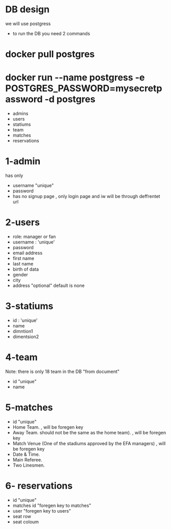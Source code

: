 # DB design

we will use postgress

- to run the DB you need 2 commands

# docker pull postgres

# docker run --name postgress -e POSTGRES_PASSWORD=mysecretpassword -d postgres

- admins
- users
- statiums
- team
- matches
- reservations

# 1-admin

has only

- username "unique"
- password
- has no signup page , only login page and iw will be through deffrentet url

# 2-users

- role: manager or fan
- username : 'unique'
- password
- email address
- first name
- last name
- birth of data
- gender
- city
- address "optional" default is none

# 3-statiums

- id : 'unique'
- name
- dimntion1
- dimentsion2

# 4-team

Note: there is only 18 team in the DB "from document"

- id "unique"
- name

# 5-matches

- id "unique"
- Home Team. , will be foregen key
- Away Team. should not be the same as the home
  team). , will be foregen key
- Match Venue (One of the stadiums approved by the EFA managers) , will be foregen key
- Date & Time.
- Main Referee.
- Two Linesmen.

# 6- reservations

- id "unique"
- matches id "foregen key to matches"
- user "foregen key to users"
- seat row
- seat coloum
